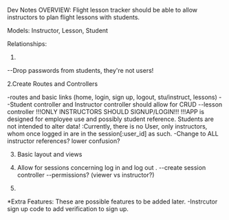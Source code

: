 Dev Notes
OVERVIEW: Flight lesson tracker should be able to allow instructors to plan flight lessons with students.

Models: Instructor, Lesson, Student
  <!-- a. Instructors have: Name, CFI number  --(#currency? #rating? maybe add later) -->
  <!-- b. Lessons have: Instructor(id), Student(id), When(datetime?) --(#aircraft) -->
  <!-- c. Students have: Name --(can add more later#) -->

Relationships:
  <!-- a. Instructors have many students through lessons, and have many lessons
  b. Students have many instructors through lessons, and have many lessons
  c. Lessons belong to both instructors and students -->

1.
<!-- --Create migrations and tables for the models.    -->
<!-- --Create models -->
<!-- --create associations between models -->
--Drop passwords from students, they're not users!

2.Create Routes and Controllers
<!-- --create controller files -->
-routes and basic links (home, login, sign up, logout, stu/instruct, lessons)
--Student controller and Instructor controller should allow for CRUD
--lesson controller
!!!ONLY INSTRUCTORS SHOULD SIGNUP/LOGIN!!!
!!!APP is designed for employee use and possibly student reference. Students are not intended to alter data!
:Currently, there is no User, only instructors, whom once logged in are in the session[:user_id] as such. 
-Change to ALL instructor references? lower confusion?

3. Basic layout and views

4. Allow for sessions concerning log in and log out .
  --create session controller
  --permissions? (viewer vs instructor?)

5.


*Extra Features: These are possible features to be added later.
-Instrcutor sign up code to add verification to sign up.